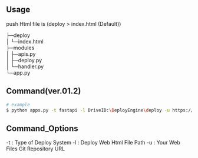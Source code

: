 ## Usage
push Html file is (deploy > index.html (Default))
  
├─deploy  
│  └─index.html  
├─modules  
│  ├─apis.py  
│  ├─deploy.py  
│  └─handler.py  
└─app.py  

## Command(ver.01.2)
```bash
# example
$ python apps.py -t fastapi -l DriveID:\DeployEngine\deploy -u https://github.com/layla-focalors/ds.git
```

## Command_Options
-t : Type of Deploy System
-l : Deploy Web Html File Path
-u : Your Web Files Git Repository URL
```